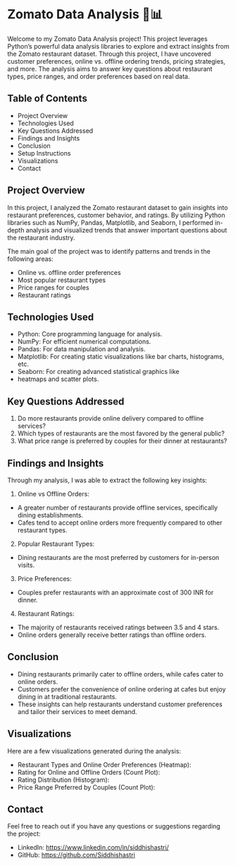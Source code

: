 
# Zomato Data Analysis 🐍📊

Welcome to my Zomato Data Analysis project! This project leverages Python’s powerful data analysis libraries to explore and extract insights from the Zomato restaurant dataset. Through this project, I have uncovered customer preferences, online vs. offline ordering trends, pricing strategies, and more. The analysis aims to answer key questions about restaurant types, price ranges, and order preferences based on real data.

## Table of Contents
- Project Overview
- Technologies Used
- Key Questions Addressed
- Findings and Insights
- Conclusion
- Setup Instructions
- Visualizations
- Contact

## Project Overview
In this project, I analyzed the Zomato restaurant dataset to gain insights into restaurant preferences, customer behavior, and ratings. By utilizing Python libraries such as NumPy, Pandas, Matplotlib, and Seaborn, I performed in-depth analysis and visualized trends that answer important questions about the restaurant industry.

The main goal of the project was to identify patterns and trends in the following areas:

+ Online vs. offline order preferences
+ Most popular restaurant types
+ Price ranges for couples
+ Restaurant ratings

## Technologies Used

* Python: Core programming language for analysis.
* NumPy: For efficient numerical computations.
* Pandas: For data manipulation and analysis.
* Matplotlib: For creating static visualizations like bar charts, histograms, etc.
* Seaborn: For creating advanced statistical graphics like 
* heatmaps and scatter plots.

## Key Questions Addressed

1. Do more restaurants provide online delivery compared to offline services?
2. Which types of restaurants are the most favored by the general public?
3. What price range is preferred by couples for their dinner at restaurants?

## Findings and Insights

Through my analysis, I was able to extract the following key insights:

1. Online vs Offline Orders:

+ A greater number of restaurants provide offline services, specifically dining establishments.
+ Cafes tend to accept online orders more frequently compared to other restaurant types.

2. Popular Restaurant Types:

+ Dining restaurants are the most preferred by customers for in-person visits.

3. Price Preferences:

+ Couples prefer restaurants with an approximate cost of 300 INR for dinner.

4. Restaurant Ratings:

* The majority of restaurants received ratings between 3.5 and 4 stars.
* Online orders generally receive better ratings than offline orders.

## Conclusion
+ Dining restaurants primarily cater to offline orders, while cafes cater to online orders.
+ Customers prefer the convenience of online ordering at cafes but enjoy dining in at traditional restaurants.
+ These insights can help restaurants understand customer preferences and tailor their services to meet demand.

## Visualizations

Here are a few visualizations generated during the analysis:

+ Restaurant Types and Online Order Preferences (Heatmap):
+ Rating for Online and Offline Orders (Count Plot):
+ Rating Distribution (Histogram):
+ Price Range Preferred by Couples (Count Plot):


## Contact

Feel free to reach out if you have any questions or suggestions regarding the project:

+ LinkedIn: https://www.linkedin.com/in/siddhishastri/
+ GitHub: https://github.com/Siddhishastri
